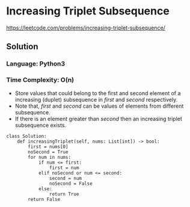 # Increasing Triplet Subsequence
https://leetcode.com/problems/increasing-triplet-subsequence/

## Solution
### Language: Python3
### Time Complexity: O(n)

*   Store values that could belong to the first and second element of a increasing (duplet) subsequence in *first* and *second* respectively.
*   Note that, *first* and *second* can be values of elements from different subsequence. 
*   If there is an element greater than *second* then an increasing triplet subsequence exists.

```
class Solution:
    def increasingTriplet(self, nums: List[int]) -> bool:
        first = nums[0]
        noSecond = True
        for num in nums:
            if num <= first:
                first = num
            elif noSecond or num <= second:
                second = num
                noSecond = False
            else:
                return True
        return False
```
